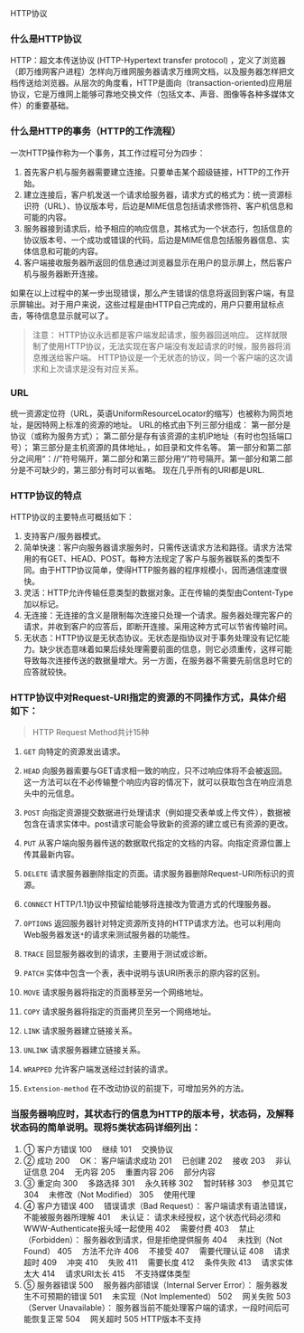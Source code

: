 HTTP协议

### 什么是HTTP协议
HTTP：超文本传送协议 (HTTP-Hypertext transfer protocol) ，定义了浏览器（即万维网客户进程）怎样向万维网服务器请求万维网文档，以及服务器怎样把文档传送给浏览器。从层次的角度看，HTTP是面向（transaction-oriented)应用层协议，它是万维网上能够可靠地交换文件（包括文本、声音、图像等各种多媒体文件）的重要基础。



### 什么是HTTP的事务（HTTP的工作流程）
一次HTTP操作称为一个事务，其工作过程可分为四步：
1. 首先客户机与服务器需要建立连接。只要单击某个超级链接，HTTP的工作开始。
2. 建立连接后，客户机发送一个请求给服务器，请求方式的格式为：统一资源标识符（URL）、协议版本号，后边是MIME信息包括请求修饰符、客户机信息和可能的内容。
3. 服务器接到请求后，给予相应的响应信息，其格式为一个状态行，包括信息的协议版本号、一个成功或错误的代码，后边是MIME信息包括服务器信息、实体信息和可能的内容。
4. 客户端接收服务器所返回的信息通过浏览器显示在用户的显示屏上，然后客户机与服务器断开连接。

如果在以上过程中的某一步出现错误，那么产生错误的信息将返回到客户端，有显示屏输出。对于用户来说，这些过程是由HTTP自己完成的，用户只要用鼠标点击，等待信息显示就可以了。
>注意：
HTTP协议永远都是客户端发起请求，服务器回送响应。
这样就限制了使用HTTP协议，无法实现在客户端没有发起请求的时候，服务器将消息推送给客户端。
HTTP协议是一个无状态的协议，同一个客户端的这次请求和上次请求是没有对应关系。




### URL
统一资源定位符（URL，英语UniformResourceLocator的缩写）也被称为网页地址，是因特网上标准的资源的地址。
URL的格式由下列三部分组成：
第一部分是协议（或称为服务方式）；
第二部分是存有该资源的主机IP地址（有时也包括端口号）；
第三部分是主机资源的具体地址。，如目录和文件名等。
第一部分和第二部分之间用“：//”符号隔开，第二部分和第三部分用“/”符号隔开。第一部分和第二部分是不可缺少的，第三部分有时可以省略。
现在几乎所有的URI都是URL.



### HTTP协议的特点
HTTP协议的主要特点可概括如下：
1. 支持客户/服务器模式。
2. 简单快速：客户向服务器请求服务时，只需传送请求方法和路径。请求方法常用的有GET、HEAD、POST。每种方法规定了客户与服务器联系的类型不同。由于HTTP协议简单，使得HTTP服务器的程序规模小，因而通信速度很快。
3. 灵活：HTTP允许传输任意类型的数据对象。正在传输的类型由Content-Type加以标记。
4. 无连接：无连接的含义是限制每次连接只处理一个请求。服务器处理完客户的请求，并收到客户的应答后，即断开连接。采用这种方式可以节省传输时间。
5. 无状态：HTTP协议是无状态协议。无状态是指协议对于事务处理没有记忆能力。缺少状态意味着如果后续处理需要前面的信息，则它必须重传，这样可能导致每次连接传送的数据量增大。另一方面，在服务器不需要先前信息时它的应答就较快。


### HTTP协议中对Request-URI指定的资源的不同操作方式，具体介绍如下：
>HTTP Request Method共计15种

1. `GET`         向特定的资源发出请求。

2. `HEAD`        向服务器索要与GET请求相一致的响应，只不过响应体将不会被返回。这一方法可以在不必传输整个响应内容的情况下，就可以获取包含在响应消息头中的元信息。

3. `POST`        向指定资源提交数据进行处理请求（例如提交表单或上传文件），数据被包含在请求实体中。post请求可能会导致新的资源的建立或已有资源的更改。

4. `PUT`         从客户端向服务器传送的数据取代指定的文档的内容。向指定资源位置上传其最新内容。

5. `DELETE`      请求服务器删除指定的页面。请求服务器删除Request-URI所标识的资源。

6. `CONNECT`     HTTP/1.1协议中预留给能够将连接改为管道方式的代理服务器。

7. `OPTIONS`     返回服务器针对特定资源所支持的HTTP请求方法。也可以利用向Web服务器发送`*`的请求来测试服务器的功能性。

8. `TRACE`       回显服务器收到的请求，主要用于测试或诊断。

9. `PATCH`       实体中包含一个表，表中说明与该URI所表示的原内容的区别。

10. `MOVE`       请求服务器将指定的页面移至另一个网络地址。

11. `COPY`       请求服务器将指定的页面拷贝至另一个网络地址。

12. `LINK`       请求服务器建立链接关系。

13. `UNLINK`     请求服务器建立链接关系。

14. `WRAPPED`    允许客户端发送经过封装的请求。

15. `Extension-method`   在不改动协议的前提下，可增加另外的方法。



### 当服务器响应时，其状态行的信息为HTTP的版本号，状态码，及解释状态码的简单说明。现将5类状态码详细列出：
1. ① 客户方错误
100　 继续
101　 交换协议
2. ② 成功
200 　OK：    客户端请求成功
201 　已创建
202　 接收
203　 非认证信息
204　 无内容
205 　重置内容
206　 部分内容
3. ③ 重定向
300 　多路选择
301　 永久转移
302　 暂时转移
303　 参见其它
304 　未修改（Not Modified）
305　 使用代理
4. ④ 客户方错误
400　 错误请求（Bad Request）：    客户端请求有语法错误，不能被服务器所理解
401 　未认证：    请求未经授权，这个状态代码必须和WWW-Authenticate报头域一起使用
402 　需要付费
403　 禁止（Forbidden）：    服务器收到请求，但是拒绝提供服务
404　 未找到（Not Found）
405　 方法不允许
406　 不接受
407　 需要代理认证
408　 请求超时
409　 冲突
410 　失败
411 　需要长度
412　 条件失败
413 　请求实体太大
414 　请求URI太长
415 　不支持媒体类型
5. ⑤ 服务器错误
500　 服务器内部错误（Internal Server Error）：    服务器发生不可预期的错误
501　 未实现（Not Implemented）
502　 网关失败
503　 （Server Unavailable）：    服务器当前不能处理客户端的请求，一段时间后可能恢复正常
504 　网关超时
505 HTTP版本不支持
